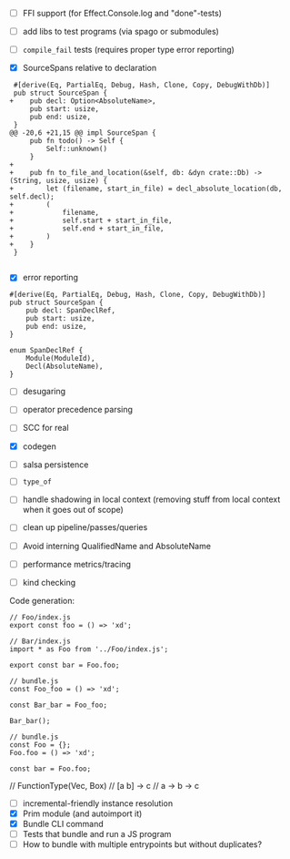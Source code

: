 - [ ] FFI support (for Effect.Console.log and "done"-tests)

- [ ] add libs to test programs (via spago or submodules)

- [ ] `compile_fail` tests (requires proper type error reporting)

- [x] SourceSpans relative to declaration
 
```
 #[derive(Eq, PartialEq, Debug, Hash, Clone, Copy, DebugWithDb)]
 pub struct SourceSpan {
+    pub decl: Option<AbsoluteName>,
     pub start: usize,
     pub end: usize,
 }
@@ -20,6 +21,15 @@ impl SourceSpan {
     pub fn todo() -> Self {
         Self::unknown()
     }
+
+    pub fn to_file_and_location(&self, db: &dyn crate::Db) -> (String, usize, usize) {
+        let (filename, start_in_file) = decl_absolute_location(db, self.decl);
+        (
+            filename,
+            self.start + start_in_file,
+            self.end + start_in_file,
+        )
+    }
 }


```

- [x] error reporting

```
#[derive(Eq, PartialEq, Debug, Hash, Clone, Copy, DebugWithDb)]
pub struct SourceSpan {
    pub decl: SpanDeclRef,
    pub start: usize,
    pub end: usize,
}

enum SpanDeclRef {
    Module(ModuleId),
    Decl(AbsoluteName),
}
```

- [ ] desugaring
- [ ] operator precedence parsing
- [ ] SCC for real

- [x] codegen
- [ ] salsa persistence
- [ ] `type_of`
- [ ] handle shadowing in local context (removing stuff from local context when it goes out of scope)

- [ ] clean up pipeline/passes/queries
- [ ] Avoid interning QualifiedName and AbsoluteName
- [ ] performance metrics/tracing
- [ ] kind checking

Code generation:

```
// Foo/index.js
export const foo = () => 'xd';

// Bar/index.js
import * as Foo from '../Foo/index.js';

export const bar = Foo.foo;
```

```
// bundle.js
const Foo_foo = () => 'xd';

const Bar_bar = Foo_foo;

Bar_bar();
```

```
// bundle.js
const Foo = {};
Foo.foo = () => 'xd';

const bar = Foo.foo;
```

// FunctionType(Vec<Type>, Box<Type>)
// [a b] -> c
// a -> b -> c

- [ ] incremental-friendly instance resolution
- [x] Prim module (and autoimport it)
- [x] Bundle CLI command
- [ ] Tests that bundle and run a JS program
- [ ] How to bundle with multiple entrypoints but without duplicates?
